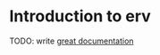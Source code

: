 # Introduction to erv

TODO: write [great documentation](http://jacobian.org/writing/what-to-write/)
